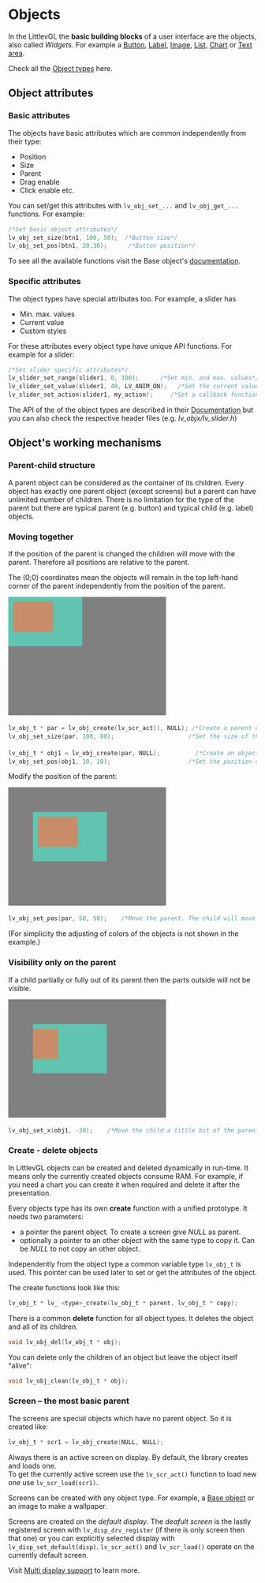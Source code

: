 # Objects

In the LittlevGL the **basic building blocks** of a user interface are the objects, also called *Widgets*. 
For example a [Button](/object-types/btn), [Label](/object-types/label), [Image](/object-types/img), [List](/object-types/list), [Chart](/object-types/chart) or [Text area](/object-types/ta).

Check all the [Object types](/object-types/index) here.

## Object attributes

### Basic attributes

The objects have basic attributes which are common independently from their type:
- Position
- Size
- Parent
- Drag enable
- Click enable etc.

You can set/get this attributes with `lv_obj_set_...` and `lv_obj_get_...` functions. For example:

```c
/*Set basic object attributes*/
lv_obj_set_size(btn1, 100, 50);	 /*Button size*/
lv_obj_set_pos(btn1, 20,30);      /*Button position*/
```

To see all the available functions visit the Base object's [documentation](/object-types/obj).

### Specific attributes

The object types have special attributes too. For example, a slider has
- Min. max. values
- Current value
- Custom styles

For these attributes every object type have unique API functions. For example for a slider: 

```c
/*Set slider specific attributes*/
lv_slider_set_range(slider1, 0, 100);	   /*Set min. and max. values*/
lv_slider_set_value(slider1, 40, LV_ANIM_ON);	/*Set the current value (position)*/
lv_slider_set_action(slider1, my_action);     /*Set a callback function*/
```

The API of the of the object types are described in their [Documentation](/object-types/index) but you can also check the respective header files (e.g. *lv_objx/lv_slider.h*)

## Object's working mechanisms

### Parent-child structure

A parent object can be considered as the container of its children. Every object has exactly one parent object (except screens) but a parent can have unlimited number of children. 
There is no limitation for the type of the parent but there are typical parent (e.g. button) and typical child (e.g. label) objects.

### Moving together

If the position of the parent is changed the children will move with the parent. 
Therefore all positions are relative to the parent. 

The (0;0) coordinates mean the objects will remain in the top left-hand corner of the parent independently from the position of the parent.

![](/examples/misc/par_child1.png "Objects are moving together 1")

```c
lv_obj_t * par = lv_obj_create(lv_scr_act(), NULL); /*Create a parent object on the current screen*/
lv_obj_set_size(par, 100, 80);	                   /*Set the size of the parent*/

lv_obj_t * obj1 = lv_obj_create(par, NULL);	         /*Create an object on the previously created parent object*/
lv_obj_set_pos(obj1, 10, 10);	                   /*Set the position of the new object*/
```

Modify the position of the parent:
  
![](/examples/misc/par_child2.png "Graphical objects are moving togother 2")  

```c
lv_obj_set_pos(par, 50, 50);	/*Move the parent. The child will move with it.*/
```

(For simplicity the adjusting of colors of the objects is not shown in the example.)

### Visibility only on the parent

If a child partially or fully out of its parent then the parts outside will not be visible.
  
![](/examples/misc/par_child3.png "A graphical object is visible on its parent")  

```c
lv_obj_set_x(obj1, -30);	/*Move the child a little bit of the parent*/
```

### Create - delete objects

In LittlevGL objects can be created and deleted dynamically in run-time. 
It means only the currently created objects consume RAM. 
For example, if you need a chart you can create it when required and delete it after the presentation.

Every objects type has its own **create** function with a unified prototype. 
It needs two parameters: 
- a pointer the parent object. To create a screen give *NULL* as parent.
- optionally a pointer to an other object with the same type to copy it. Can be *NULL* to not copy an other object.
 
Independently from the object type a common variable type `lv_obj_t` is used. This pointer can be used later to set or get the attributes of the object. 

The create functions look like this:

```c
lv_obj_t * lv_ <type>_create(lv_obj_t * parent, lv_obj_t * copy);
```

There is a common **delete** function for all object types. It deletes the object and all of its children.

```c
void lv_obj_del(lv_obj_t * obj);
```

You can delete only the children of an object but leave the object itself "alive":

```c
void lv_obj_clean(lv_obj_t * obj);
```

### Screen – the most basic parent

The screens are special objects which have no parent object. So it is created like:
```c
lv_obj_t * scr1 = lv_obj_create(NULL, NULL);
```

Always there is an active screen on display. By default, the library creates and loads one.  
To get the currently active screen use the `lv_scr_act()` function to load new one use `lv_scr_load(scr1)`.

Screens can be created with any object type. For example, a [Base object](/object-types/obj) or an image to make a wallpaper.


Screens are created on the *default display*. 
The *deafult screen* is the lastly registered screen with `lv_disp_drv_register` (if there is only screen then that one) or you can explicitly selected display with `lv_disp_set_default(disp)`. 
`lv_scr_act()` and `lv_scr_load()` operate on the currently default screen. 

Visit [Multi display support](/overview/display) to learn more.


